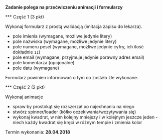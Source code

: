 **Zadanie polega na przećwiczeniu animacji i formularzy**

*** Część 1 (3 pkt)

Wykonaj formularz z prostą walidacją (imitacja zapisu do lekarza).

* pole imienia (wymagane, możliwe jedynie litery)
* pole nazwiska (wymagane, możliwe jedynie litery)
* pole numeru pesel (wymagane, możliwe jedynie cyfry, ich ilość dokładnie `11`)
* pole email (wymagane, przyjmuje jedynie porawny adres email)
* pole komentarza (opcjonalne)
* pole datu (wymagane)

Formularz powinien informować o tym co zostało źle wykonane.

*** Część 2 (2 pkt)

Wykonaj animacje
* spraw by prostokąt się rozszerzał po najechnaniu na niego
* stwórz spinner/loader (kółko oczekiwania/wczytywania się)
* wykonaj kwadrat, w nim kolejny mniejszy i w kolejnym jeszcze jeden - niech każdy kwadrat się kręci w różnym tempie i zmienia kolor

Termin wykonania: **28.04.2018**